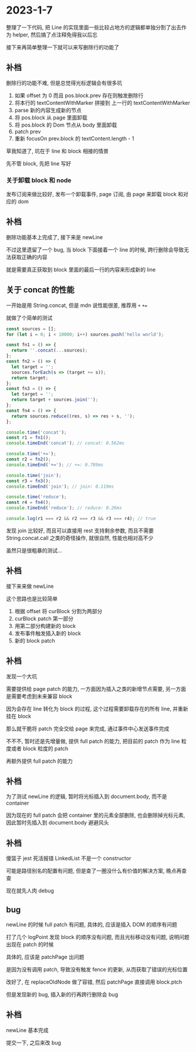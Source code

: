 # 2023-1-7

整理了一下代码, 把 Line 的实现里面一些比较占地方的逻辑都单独分割了出去作为 helper, 然后搞了点注释免得我以后忘

接下来再简单整理一下就可以来写删除行的功能了

## 补档

删除行的功能不难, 但是总觉得光标逻辑会有很多坑

1. 如果 offset 为 0 而且 pos.block.prev 存在则触发删除行
2. 将本行的 textContentWithMarker 拼接到 上一行的 textContentWithMarker
3. parse 新的内容生成新的节点
4. 将 pos.block 从 page 里面卸载
5. 将 pos.block 的 Dom 节点从 body 里面卸载
6. patch prev
7. 重新 focusOn prev.block 的 textContent.length - 1

草我知道了, 坑在于 line 和 block 相接的情景

先不管 block, 先把 line 写好

### 关于卸载 block 和 node

发布订阅来做比较好, 发布一个卸载事件, page 订阅, 由 page 来卸载 block 和对应的 dom

## 补档

删除功能基本上完成了, 接下来是 newLine

不过这里遗留了一个 bug, 当 block 下面接着一个 line 的时候, 跨行删除会导致无法获取正确的内容

就是需要真正获取到 block 里面的最后一行的内容来形成新的 line

## 关于 concat 的性能

一开始是用 String.concat, 但是 mdn 说性能很差, 推荐用 `+` `+=`

就做了个简单的测试

```js
const sources = [];
for (let i = 0; i < 10000; i++) sources.push('hello world');

const fn1 = () => {
  return ''.concat(...sources);
};
const fn2 = () => {
  let target = '';
  sources.forEach(s => (target += s));
  return target;
};
const fn3 = () => {
  let target = '';
  return target + sources.join('');
};
const fn4 = () => {
  return sources.reduce((res, s) => res + s, '');
};

console.time('concat');
const r1 = fn1();
console.timeEnd('concat'); // concat: 0.562ms

console.time('+=');
const r2 = fn2();
console.timeEnd('+='); // +=: 0.789ms

console.time('join');
const r3 = fn3();
console.timeEnd('join'); // join: 0.119ms

console.time('reduce');
const r4 = fn4();
console.timeEnd('reduce'); // reduce: 0.26ms

console.log(r1 === r2 && r2 === r3 && r3 === r4); // true
```

发现 join 比较好, 而且可以直接用 rest 支持剩余参数, 而且不需要 String.concat.call 之类的奇怪操作, 就很自然, 性能也相对高不少

虽然只是很粗暴的测试...

## 补档

接下来来做 newLine

这个思路也是比较简单

1. 根据 offset 将 curBlock 分割为两部分
2. curBlock patch 第一部分
3. 用第二部分构建新的 block
4. 发布事件触发插入新的 block
5. 新的 block patch

## 补档

发现一个大坑

需要提供给 page patch 的能力, 一方面因为插入之类的新增节点需要, 另一方面是需要考虑到未来兼容 block

因为会存在 line 转化为 block 的过程, 这个过程需要卸载存在的所有 line, 并重新挂在 block

那么就干脆将 patch 完全交给 page 来完成, 通过事件中心发送事件完成

不不不, 暂时还是先增量做, 提供 full patch 的能力, 把目前的 patch 作为 line 粒度或者 block 粒度的 patch

再额外提供 full patch 的能力

## 补档

为了测试 newLine 的逻辑, 暂时将光标插入到 document.body, 而不是 container

因为现在的 full patch 会把 container 里的元素全部删除, 也会删除掉光标元素, 因此暂时先插入到 document.body 避避风头

## 补档

傻篮子 jest 死活报错 LinkedList 不是一个 constructor

可能是路径别名的配置有问题, 但是查了一圈没什么有价值的解决方案, 晚点再查查

现在就先人肉 debug

## bug

newLine 的时候 full patch 有问题, 具体的, 应该是插入 DOM 的顺序有问题

打了几个 logPoint 发现 block 的顺序没有问题, 而且光标移动没有问题, 说明问题出现在 patch 的时候

具体的, 应该是 patchPage 出问题

是因为没有调用 patch, 导致没有触发 fence 的更新, 从而获取了错误的光标位置

改好了, 在 replaceOldNode 做了容错, 然后 patchPage 直接调用 block.ptch

但是发现新的 bug, 插入新的行再跨行删除会 bug

## 补档

newLine 基本完成

提交一下, 之后来改 bug
